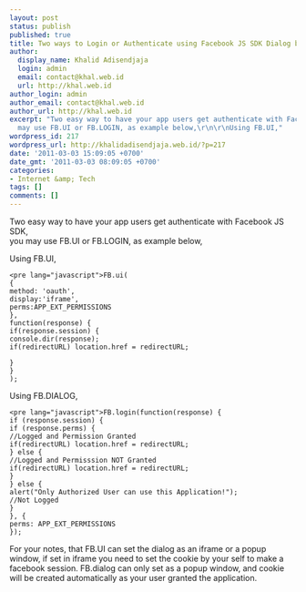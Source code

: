 ```yaml
---
layout: post
status: publish
published: true
title: Two ways to Login or Authenticate using Facebook JS SDK Dialog box
author:
  display_name: Khalid Adisendjaja
  login: admin
  email: contact@khal.web.id
  url: http://khal.web.id
author_login: admin
author_email: contact@khal.web.id
author_url: http://khal.web.id
excerpt: "Two easy way to have your app users get authenticate with Facebook JS SDK,\r\nyou
  may use FB.UI or FB.LOGIN, as example below,\r\n\r\nUsing FB.UI,"
wordpress_id: 217
wordpress_url: http://khalidadisendjaja.web.id/?p=217
date: '2011-03-03 15:09:05 +0700'
date_gmt: '2011-03-03 08:09:05 +0700'
categories:
- Internet &amp; Tech
tags: []
comments: []
---
```

Two easy way to have your app users get authenticate with Facebook JS SDK,  
 you may use FB.UI or FB.LOGIN, as example below,

Using FB.UI,

 
    <pre lang="javascript">FB.ui(
    {
    method: 'oauth',
    display:'iframe',
    perms:APP_EXT_PERMISSIONS
    },
    function(response) {
    if(response.session) {
    console.dir(response);
    if(redirectURL) location.href = redirectURL;
    
    }
    }
    );

Using FB.DIALOG,

 
    <pre lang="javascript">FB.login(function(response) {
    if (response.session) {
    if (response.perms) {
    //Logged and Permission Granted
    if(redirectURL) location.href = redirectURL;
    } else {
    //Logged and Permisssion NOT Granted
    if(redirectURL) location.href = redirectURL;
    }
    } else {
    alert("Only Authorized User can use this Application!");
    //Not Logged
    }
    }, {
    perms: APP_EXT_PERMISSIONS
    });

For your notes, that FB.UI can set the dialog as an iframe or a popup window, if set in iframe you need to set the cookie by your self to make a facebook session. FB.dialog can only set as a popup window, and cookie will be created automatically as your user granted the application.